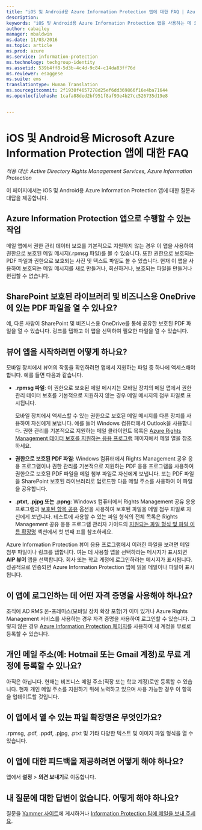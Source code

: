 ```yaml
---
title: "iOS 및 Android용 Azure Information Protection 앱에 대한 FAQ | Azure Information Protection"
description: 
keywords: "iOS 및 Android용 Azure Information Protection 앱을 사용하는 데 도움이 되는 몇 가지 질문과 대답"
author: cabailey
manager: mbaldwin
ms.date: 11/03/2016
ms.topic: article
ms.prod: azure
ms.service: information-protection
ms.technology: techgroup-identity
ms.assetid: 539b4ff8-5d3b-4c4d-9c84-c14da83ff76d
ms.reviewer: esaggese
ms.suite: ems
translationtype: Human Translation
ms.sourcegitcommit: 2f1930f4657278d25ef6dd369866f16e4ba71644
ms.openlocfilehash: 1cafa88ded2bf951f8af93e4b27cc526735d19e8


---
```


# <a name="faqs-for-microsoft-azure-information-protection-app-for-ios-and-android"></a>iOS 및 Android용 Microsoft Azure Information Protection 앱에 대한 FAQ

*적용 대상: Active Directory Rights Management Services, Azure Information Protection*

이 페이지에서는 iOS 및 Android용 Azure Information Protection 앱에 대한 질문과 대답을 제공합니다.

## <a name="what-can-i-do-with-the-azure-information-protection-app"></a>Azure Information Protection 앱으로 수행할 수 있는 작업

메일 앱에서 권한 관리 데이터 보호를 기본적으로 지원하지 않는 경우 이 앱을 사용하여 권한으로 보호된 메일 메시지(.rpmsg 파일)를 볼 수 있습니다. 또한 권한으로 보호되는 PDF 파일과 권한으로 보호되는 사진 및 텍스트 파일도 볼 수 있습니다. 현재 이 앱을 사용하여 보호되는 메일 메시지를 새로 만들거나, 회신하거나, 보호되는 파일을 만들거나 편집할 수 없습니다.

## <a name="can-i-open-pdf-files-that-are-in-sharepoint-protected-libraries-and-onedrive-for-business"></a>SharePoint 보호된 라이브러리 및 비즈니스용 OneDrive에 있는 PDF 파일을 열 수 있나요?

예, 다른 사람이 SharePoint 및 비즈니스용 OneDrive를 통해 공유한 보호된 PDF 파일을 열 수 있습니다. 링크를 탭하고 이 앱을 선택하여 필요한 파일을 열 수 있습니다. 

## <a name="how-do-i-get-started-with-the-viewer-app"></a>뷰어 앱을 시작하려면 어떻게 하나요?

모바일 장치에서 뷰어의 작동을 확인하려면 앱에서 지원하는 파일 중 하나에 액세스해야 합니다. 예를 들면 다음과 같습니다.

- **.rpmsg 파일**: 이 권한으로 보호된 메일 메시지는 모바일 장치의 메일 앱에서 권한 관리 데이터 보호를 기본적으로 지원하지 않는 경우 메일 메시지의 첨부 파일로 표시됩니다. 
    
    모바일 장치에서 액세스할 수 있는 권한으로 보호된 메일 메시지를 다른 장치를 사용하여 자신에게 보냅니다. 예를 들어 Windows 컴퓨터에서 Outlook을 사용합니다. 권한 관리를 기본적으로 지원하는 메일 클라이언트 목록은 [Azure Rights Management 데이터 보호를 지원하는 응용 프로그램](../get-started/requirements-applications.md) 페이지에서 메일 열을 참조하세요.

- **권한으로 보호된 PDF 파일**: Windows 컴퓨터에서 Rights Management 공유 응용 프로그램이나 권한 관리를 기본적으로 지원하는 PDF 응용 프로그램을 사용하여 권한으로 보호된 PDF 파일을 메일 첨부 파일로 자신에게 보냅니다. 또는 PDF 파일을 SharePoint 보호된 라이브러리로 업로드한 다음 메일 주소를 사용하여 이 파일을 공유합니다.

- **.ptxt, .pjpg 또는 .ppng**: Windows 컴퓨터에서 Rights Management 공유 응용 프로그램과 [보호된 항목 공유](sharing-app-protect-by-email.md) 옵션을 사용하여 보호된 파일을 메일 첨부 파일로 자신에게 보냅니다. 테스트에 사용할 수 있는 파일 형식의 전체 목록은 Rights Management 공유 응용 프로그램 관리자 가이드의 [지원되는 파일 형식 및 파일 이름 확장명](sharing-app-admin-guide-technical.md#supported-file-types-and-file-name-extensions) 섹션에서 첫 번째 표를 참조하세요. 

Azure Information Protection 뷰어 응용 프로그램에서 이러한 파일을 보려면 메일 첨부 파일이나 링크를 탭합니다. 여는 데 사용할 앱을 선택하라는 메시지가 표시되면 **AIP 뷰어** 앱을 선택합니다. 회사 또는 학교 계정에 로그인하라는 메시지가 표시됩니다. 성공적으로 인증되면 Azure Information Protection 앱에 읽을 메일이나 파일이 표시됩니다.

## <a name="what-credentials-should-i-use-to-sign-in-to-this-app"></a>이 앱에 로그인하는 데 어떤 자격 증명을 사용해야 하나요?

조직에 AD RMS 온-프레미스(모바일 장치 확장 포함)가 이미 있거나 Azure Rights Management 서비스를 사용하는 경우 자격 증명을 사용하여 로그인할 수 있습니다. 그렇지 않은 경우 [Azure Information Protection 페이지](https://portal.office.com/signup?sku=rms&ru=https%3A%2F%2Fportal.azurerms.com%2F%23%2Fdownload)를 사용하여 새 계정을 무료로 등록할 수 있습니다.

## <a name="can-i-sign-up-for-the-free-account-with-my-personal-email-address-such-as-a-hotmail-or-gmail-account"></a>개인 메일 주소(예: Hotmail 또는 Gmail 계정)로 무료 계정에 등록할 수 있나요?

아직은 아닙니다. 현재는 비즈니스 메일 주소(직장 또는 학교 계정)로만 등록할 수 있습니다. 현재 개인 메일 주소를 지원하기 위해 노력하고 있으며 사용 가능한 경우 이 항목을 업데이트할 것입니다.

## <a name="which-file-extensions-can-i-open-with-this-app"></a>이 앱에서 열 수 있는 파일 확장명은 무엇인가요?

.rpmsg, .pdf, .ppdf, .pjpg, .ptxt 및 기타 다양한 텍스트 및 이미지 파일 형식을 열 수 있습니다.

##  <a name="how-do-i-provide-feedback-about-this-app"></a>이 앱에 대한 피드백을 제공하려면 어떻게 해야 하나요?

앱에서 **설정** > **의견 보내기**로 이동합니다.


## <a name="my-question-has-not-been-answeredwhat-should-i-do"></a>내 질문에 대한 답변이 없습니다. 어떻게 해야 하나요?

질문을 [Yammer 사이트](http://www.yammer.com/AskIPTeam)에 게시하거나 [Information Protection 팀에 메일을 보내 주세요](mailto:askIPteam@microsoft.com?subject=Question%20about%20Azure%20Information%20Protection%20app).



<!--HONumber=Nov16_HO1-->


